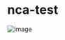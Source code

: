 # nca-test

![image](https://user-images.githubusercontent.com/19312580/161269470-678a1fbc-9f81-4689-b525-2ed2b4126dcd.png)
